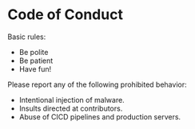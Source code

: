 # Code of Conduct

Basic rules:

- Be polite
- Be patient
- Have fun!

Please report any of the following prohibited behavior:

- Intentional injection of malware.
- Insults directed at contributors.
- Abuse of CICD pipelines and production servers.
